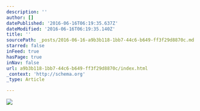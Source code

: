 ```yaml
---
description: ''
author: []
datePublished: '2016-06-16T06:19:35.637Z'
dateModified: '2016-06-16T06:19:35.140Z'
title: ''
sourcePath: _posts/2016-06-16-a9b3b118-1bb7-44c6-b649-ff3f29d8870c.md
starred: false
inFeed: true
hasPage: true
inNav: false
url: a9b3b118-1bb7-44c6-b649-ff3f29d8870c/index.html
_context: 'http://schema.org'
_type: Article

---
```

![](https://the-grid-user-content.s3-us-west-2.amazonaws.com/86fe9ea4-9ff2-41e0-89c0-0c493579e230.gif)